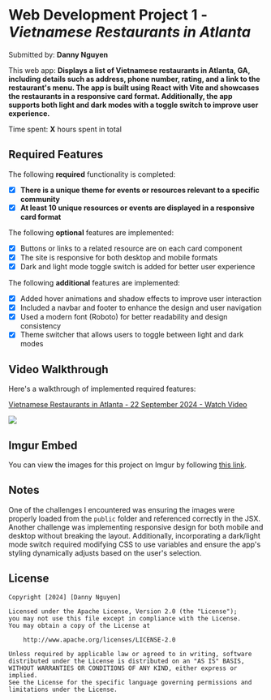 # Web Development Project 1 - *Vietnamese Restaurants in Atlanta*

Submitted by: **Danny Nguyen**

This web app: **Displays a list of Vietnamese restaurants in Atlanta, GA, including details such as address, phone number, rating, and a link to the restaurant's menu. The app is built using React with Vite and showcases the restaurants in a responsive card format. Additionally, the app supports both light and dark modes with a toggle switch to improve user experience.**

Time spent: **X** hours spent in total

## Required Features

The following **required** functionality is completed:

- [x] **There is a unique theme for events or resources relevant to a specific community**
- [x] **At least 10 unique resources or events are displayed in a responsive card format**

The following **optional** features are implemented:

- [x] Buttons or links to a related resource are on each card component
- [x] The site is responsive for both desktop and mobile formats
- [x] Dark and light mode toggle switch is added for better user experience

The following **additional** features are implemented:

- [x] Added hover animations and shadow effects to improve user interaction
- [x] Included a navbar and footer to enhance the design and user navigation
- [x] Used a modern font (Roboto) for better readability and design consistency
- [x] Theme switcher that allows users to toggle between light and dark modes

## Video Walkthrough

Here's a walkthrough of implemented required features:

<div>
    <a href="https://www.loom.com/share/d7230c15a53044cdb9e0e1aeded17098">
      <p>Vietnamese Restaurants in Atlanta - 22 September 2024 - Watch Video</p>
    </a>
    <a href="https://www.loom.com/share/d7230c15a53044cdb9e0e1aeded17098">
      <img style="max-width:300px;" src="https://cdn.loom.com/sessions/thumbnails/d7230c15a53044cdb9e0e1aeded17098-e2f7097b30099044-full-play.gif">
    </a>
</div>

## Imgur Embed

You can view the images for this project on Imgur by following [this link](https://imgur.com/a/1xc9zPR).

## Notes

One of the challenges I encountered was ensuring the images were properly loaded from the `public` folder and referenced correctly in the JSX. Another challenge was implementing responsive design for both mobile and desktop without breaking the layout. Additionally, incorporating a dark/light mode switch required modifying CSS to use variables and ensure the app's styling dynamically adjusts based on the user's selection.

## License

    Copyright [2024] [Danny Nguyen]

    Licensed under the Apache License, Version 2.0 (the "License");
    you may not use this file except in compliance with the License.
    You may obtain a copy of the License at

        http://www.apache.org/licenses/LICENSE-2.0

    Unless required by applicable law or agreed to in writing, software
    distributed under the License is distributed on an "AS IS" BASIS,
    WITHOUT WARRANTIES OR CONDITIONS OF ANY KIND, either express or implied.
    See the License for the specific language governing permissions and
    limitations under the License.
